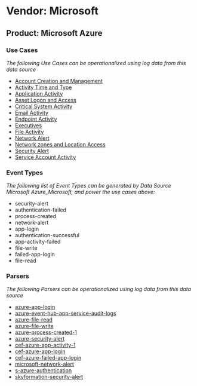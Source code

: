 Vendor: Microsoft
=================
Product: Microsoft Azure
------------------------

### Use Cases

_The following Use Cases can be operationalized using log data from this data source_

* [Account Creation and Management](../UseCases/usecase_account_creation_and_management.md)
* [Activity Time  and Type](../UseCases/usecase_activity_time__and_type.md)
* [Application Activity](../UseCases/usecase_application_activity.md)
* [Asset Logon and Access](../UseCases/usecase_asset_logon_and_access.md)
* [Critical System Activity](../UseCases/usecase_critical_system_activity.md)
* [Email Activity](../UseCases/usecase_email_activity.md)
* [Endpoint Activity](../UseCases/usecase_endpoint_activity.md)
* [Executives](../UseCases/usecase_executives.md)
* [File Activity](../UseCases/usecase_file_activity.md)
* [Network Alert](../UseCases/usecase_network_alert.md)
* [Network zones and Location Access](../UseCases/usecase_network_zones_and_location_access.md)
* [Security Alert](../UseCases/usecase_security_alert.md)
* [Service Account Activity](../UseCases/usecase_service_account_activity.md)


### Event Types

_The following list of Event Types can be generated by Data Source Microsoft Azure_Microsoft, and power the use cases above:_

- security-alert
- authentication-failed
- process-created
- network-alert
- app-login
- authentication-successful
- app-activity-failed
- file-write
- failed-app-login
- file-read


### Parsers

_The following Parsers can be operationalized using log data from this data source_

* [azure-app-login](../Parsers/parserContent_azure-app-login.md)
* [azure-event-hub-app-service-audit-logs](../Parsers/parserContent_azure-event-hub-app-service-audit-logs.md)
* [azure-file-read](../Parsers/parserContent_azure-file-read.md)
* [azure-file-write](../Parsers/parserContent_azure-file-write.md)
* [azure-process-created-1](../Parsers/parserContent_azure-process-created-1.md)
* [azure-security-alert](../Parsers/parserContent_azure-security-alert.md)
* [cef-azure-app-activity-1](../Parsers/parserContent_cef-azure-app-activity-1.md)
* [cef-azure-app-login](../Parsers/parserContent_cef-azure-app-login.md)
* [cef-azure-failed-app-login](../Parsers/parserContent_cef-azure-failed-app-login.md)
* [microsoft-network-alert](../Parsers/parserContent_microsoft-network-alert.md)
* [s-azure-authentication](../Parsers/parserContent_s-azure-authentication.md)
* [skyformation-security-alert](../Parsers/parserContent_skyformation-security-alert.md)
